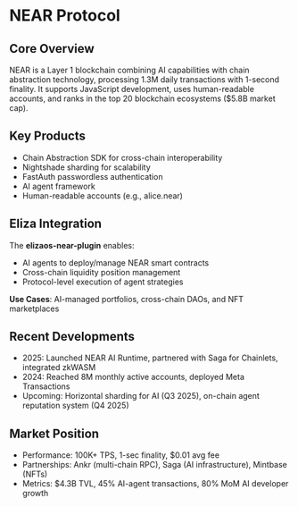# NEAR Protocol

## Core Overview
NEAR is a Layer 1 blockchain combining AI capabilities with chain abstraction technology, processing 1.3M daily transactions with 1-second finality. It supports JavaScript development, uses human-readable accounts, and ranks in the top 20 blockchain ecosystems ($5.8B market cap).

## Key Products
- Chain Abstraction SDK for cross-chain interoperability
- Nightshade sharding for scalability
- FastAuth passwordless authentication
- AI agent framework
- Human-readable accounts (e.g., alice.near)

## Eliza Integration
The **elizaos-near-plugin** enables:
- AI agents to deploy/manage NEAR smart contracts
- Cross-chain liquidity position management
- Protocol-level execution of agent strategies

**Use Cases**: AI-managed portfolios, cross-chain DAOs, and NFT marketplaces

## Recent Developments
- 2025: Launched NEAR AI Runtime, partnered with Saga for Chainlets, integrated zkWASM
- 2024: Reached 8M monthly active accounts, deployed Meta Transactions
- Upcoming: Horizontal sharding for AI (Q3 2025), on-chain agent reputation system (Q4 2025)

## Market Position
- Performance: 100K+ TPS, 1-sec finality, $0.01 avg fee
- Partnerships: Ankr (multi-chain RPC), Saga (AI infrastructure), Mintbase (NFTs)
- Metrics: $4.3B TVL, 45% AI-agent transactions, 80% MoM AI developer growth
